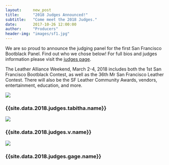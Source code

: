 ```yaml
---
layout:     new_post
title:      "2018 Judges Announced!"
subtitle:   "Come meet the 2018 Judges."
date:       2017-10-26 12:00:00
author:     "Producers"
header-img: "images/sf1.jpg"
---
```


<p>
We are so proud to announce the judging panel for the first San Francisco Bootblack Panel.
Find out who we chose below! For full bios and judges information please visit the <a href="/2018/judges">judges page</a>.
</p>

<p>
The Leather Alliance Weekend, March 2-4, 2018 includes both the 1st San Francisco Bootblack Contest, as well as the 36th Mr San Francisco Leather Contest. There will also be the SF Leather Community Awards, vendors, entertainment, education, and more.
</p>

<div class="row">
  <div class="col-4 text-center">
    <img class="img-fluid" src="{{site.data.2018.judges.tabitha.photo}}"/>
    <h3> {{site.data.2018.judges.tabitha.name}} </h3>
  </div>
  <div class="col-4 text-center">
    <img class="img-fluid" src="{{site.data.2018.judges.v.photo}}"/>
    <h3> {{site.data.2018.judges.v.name}} </h3>
  </div>
  <div class="col-4 text-center">
    <img class="img-fluid" src="{{site.data.2018.judges.gage.photo}}"/>
    <h3> {{site.data.2018.judges.gage.name}} </h3>
  </div>
</div>
